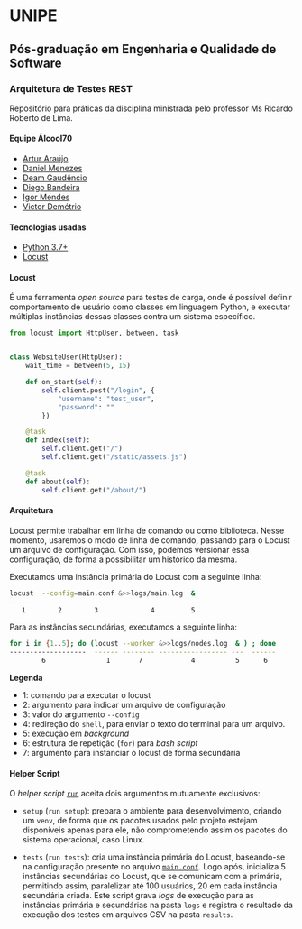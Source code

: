 # UNIPE

## Pós-graduação em Engenharia e Qualidade de Software

### Arquitetura de Testes REST

Repositório para práticas da disciplina ministrada pelo professor Ms Ricardo Roberto de Lima.

#### Equipe Álcool70
* [Artur Araújo](https://github.com/arturaraujo)
* [Daniel Menezes](https://github.com/dsmenezes)
* [Deam Gaudêncio](https://github.com/deamgaudencioramos)
* [Diego Bandeira](https://github.com/rustnnes)
* [Igor Mendes](https://github.com/igormendes)
* [Victor Demétrio](https://github.com/victordemetrio)

#### Tecnologias usadas
* [Python 3.7+](https://www.python.org/)
* [Locust](https://locust.io/)

#### Locust

É uma ferramenta *open source* para testes de carga, onde é possível definir comportamento de usuário como classes em linguagem Python, e executar múltiplas instâncias dessas classes contra um sistema específico.

```python
from locust import HttpUser, between, task


class WebsiteUser(HttpUser):
    wait_time = between(5, 15)

    def on_start(self):
        self.client.post("/login", {
            "username": "test_user",
            "password": ""
        })

    @task
    def index(self):
        self.client.get("/")
        self.client.get("/static/assets.js")

    @task
    def about(self):
        self.client.get("/about/")
```

#### Arquitetura

Locust permite trabalhar em linha de comando ou como biblioteca. Nesse momento, usaremos o modo de linha de comando, passando para o Locust um arquivo de configuração. Com isso, podemos versionar essa configuração, de forma a possibilitar um histórico da mesma.

Executamos uma instância primária do Locust com a seguinte linha:

```bash
locust  --config=main.conf &>>logs/main.log  &
------  -------- --------- ---------------- ---
   1        2        3             4         5
```
Para as instâncias secundárias, executamos a seguinte linha:
```bash
for i in {1..5}; do (locust --worker &>>logs/nodes.log  & ) ; done
-------------------  ------ -------- ----------------- ---  ------
        6               1       7            4          5      6
```

**Legenda**
* 1: comando para executar o locust
* 2: argumento para indicar um arquivo de configuração
* 3: valor do argumento `--config`
* 4: redireção do `shell`, para enviar o texto do terminal para um arquivo.
* 5: execução em *background*
* 6: estrutura de repetição (`for`) para *bash script*
* 7: argumento para instanciar o locust de forma secundária

#### Helper Script

O *helper script* [`run`](./run) aceita dois argumentos mutuamente exclusivos:

* `setup` (`run setup`): prepara o ambiente para desenvolvimento, criando um `venv`, de forma que os pacotes usados pelo projeto estejam disponíveis apenas para ele, não comprometendo assim os pacotes do sistema operacional, caso Linux.

* `tests` (`run tests`): cria uma instância primária do Locust, baseando-se na configuração presente no arquivo [`main.conf`](./main.conf). Logo após, inicializa 5 instâncias secundárias do Locust, que se comunicam com a primária, permitindo assim, paralelizar até 100 usuários, 20 em cada instância secundária criada. Este script grava *logs* de execução para as instâncias primária e secundárias na pasta `logs` e registra o resultado da execução dos testes em arquivos CSV na pasta `results`.